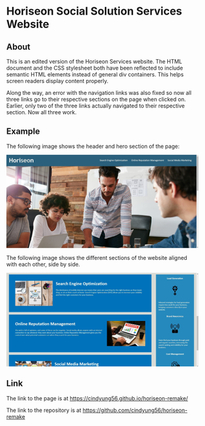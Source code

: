# Horiseon Social Solution Services Website

## About

This is an edited version of the Horiseon Services website. The HTML document and the CSS stylesheet both have been reflected to include semantic HTML elements instead of general div containers. This helps screen readers display content properly.

Along the way, an error with the navigation links was also fixed so now all three links go to their respective sections on the page when clicked on. Earlier, only two of the three links actually navigated to their respective section. Now all three work.

## Example

The following image shows the header and hero section of the page:

![The navigation bar is in the header and all of the options are inline with each other."](./Assets/example-01.jpg)

The following image shows the different sections of the website aligned with each other, side by side.

![The sections appear properly and align with one another.](./Assets/example-02.jpg)

## Link

The link to the page is at https://cindyung56.github.io/horiseon-remake/

The link to the repository is at https://github.com/cindyung56/horiseon-remake
